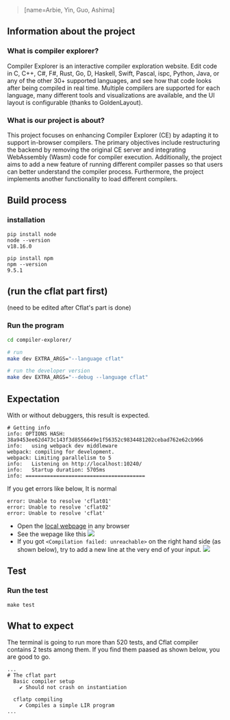 > [name=Arbie, Yin, Guo, Ashima]

## Information about the project

### What is compiler explorer?

Compiler Explorer is an interactive compiler exploration website. Edit code in C, C++, C#, F#, Rust, Go, D, Haskell,
Swift, Pascal, ispc, Python, Java, or any of the other 30+ supported languages, and see how that code looks after being
compiled in real time. Multiple compilers are supported for each language, many different tools and visualizations are
available, and the UI layout is configurable (thanks to GoldenLayout).

### What is our project is about?

This project focuses on enhancing Compiler Explorer (CE) by adapting it to support in-browser compilers. The primary
objectives include restructuring the backend by removing the original CE server and integrating WebAssembly (Wasm) code
for compiler execution. Additionally, the project aims to add a new feature of running different compiler passes so that
users can better understand the compiler process. Furthermore, the project implements another functionality to load
different compilers.

## Build process

### installation

```bash=
pip install node
node --version
v18.16.0

pip install npm
npm --version
9.5.1
```

## (run the cflat part first)

(need to be edited after Cflat's part is done)

### Run the program

```bash
cd compiler-explorer/

# run
make dev EXTRA_ARGS="--language cflat"

# run the developer version
make dev EXTRA_ARGS="--debug --language cflat"
```

## Expectation

With or without debuggers, this result is expected.

```bash=
# Getting info
info: OPTIONS HASH: 38a9453ee62d473c143f3d8556649e1f56352c9834481202cebad762e62cb966
info:   using webpack dev middleware
webpack: compiling for development.
webpack: Limiting parallelism to 5
info:   Listening on http://localhost:10240/
info:   Startup duration: 5705ms
info: =======================================
```

If you get errors like below, It is normal

```bash=
error: Unable to resolve 'cflat01'
error: Unable to resolve 'cflat02'
error: Unable to resolve 'cflat'
```

- Open the [local webpage](http://localhost:10240/) in any browser
- See the wepage like this ![](https://hackmd.io/_uploads/HJhctvFo3.png)
- If you got `<Compilation failed: unreachable>` on the right hand side (as shown below), try to add a new line at the
  very end of your input. ![](https://hackmd.io/_uploads/r1ILcwFi3.png)

## Test

### Run the test

```bash=
make test
```

## What to expect

The terminal is going to run more than 520 tests, and Cflat compiler contains 2 tests among them. If you find them
paased as shown below, you are good to go.

```bash=
...
# The cflat part
  Basic compiler setup
    ✔ Should not crash on instantiation

  cflatp compiling
    ✔ Compiles a simple LIR program
...
```
